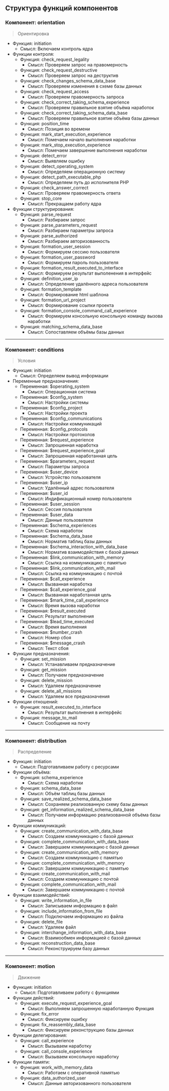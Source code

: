 ## Структура функций компонентов

### Компонент: orientation
> Ориентировка 

  + Функция: initiation
    - Смысл: Включаем контроль ядра
  + Функции контроля:
      + Функция: check_request_legality
        - Смысл: Проверяем запрос на правомерность
      + Функция: check_request_destructive
        - Смысл: Проверяем запрос на деструктив
      + Функция: check_changes_schema_data_base
        - Смысл: Проверяем изменения в схеме базы данных
      + Функция: check_request_access
        - Смысл: Проверяем правомерность запроса
      + Функция: check_correct_taking_schema_experience
        - Смысл: Проверяем правильное взятие объёма наработок
      + Функция: check_correct_taking_schema_data_base
        - Смысл: Проверяем правильное взятие объёма базы данных
      + Функция: position_time
        - Смысл: Позиция во времени
      + Функция: mark_start_execution_experience
        - Смысл: Помечаем начало выполнения наработки
      + Функция: mark_stop_execution_experience
        - Смысл: Помечаем завершение выполнения наработки
      + Функция: detect_error
        - Смысл: Выявляем ошибку
      + Функция: detect_operating_system
        - Смысл: Определяем операционную систему
      + Функция: detect_path_executable_php
        - Смысл: Определяем путь до исполнителя PHP
      + Функция: check_answer_correct
        - Смысл: Проверяем правомерность ответа
      + Функция: stop_core
        - Смысл: Прекращаем работу ядра
  + Функции структурирования:
      + Функция: parse_request
        - Смысл: Разбираем запрос
      + Функция: parse_parameters_request
        - Смысл: Разбираем параметры запроса
      + Функция: parse_authorized
        - Смысл: Разбираем авторизованность
      + Функция: formation_user_session
        - Смысл: Формируем сессию пользователя
      + Функция: formation_user_password
        - Смысл: Формируем пароль пользователя
      + Функция: formation_result_executed_to_interface
        - Смысл: Формируем результат выполенения в интерфейс
      + Функция: definition_user_ip
        - Смысл: Определение удалённого адреса пользователя
      + Функция: formation_template
        - Смысл: Формирование html шаблона
      + Функция: formation_url_project
        - Смысл: Формирование ссылки проекта
      + Функция: formation_console_command_call_experience
        - Смысл: Формируем консольную консольную команду вызова наработки
      + Функция: matching_schema_data_base
        - Смысл: Сопоставляем объёмы базы данных

<hr>

### Компонент: conditions
> Условия

  + Функция: initiation
    - Смысл: Определяем вывод информации
  + Переменные предназначения:
    + Переменная: $operating_system
      - Смысл: Операционная система
    + Переменная: $config_system
      - Смысл: Настройки системы
    + Переменная: $config_project
      - Смысл: Настройки проекта
    + Переменная: $config_communications
      - Смысл: Настройки коммуникаций
    + Переменная: $config_protocols
      - Смысл: Настройки протоколов
    + Переменная: $request_experience
      - Смысл: Запрошенная наработка
    + Переменная: $request_experience_goal
      - Смысл: Запрошенная наработанная цель
    + Переменная: $parameters_request
      - Смысл: Параметры запроса
    + Переменная: $user_device
      - Смысл: Устройство пользователя
    + Переменная: $user_ip
      - Смысл: Удалённый адрес пользователя
    + Переменная: $user_id
      - Смысл: Индификационный номер пользователя
    + Переменная: $user_session
      - Смысл: Сессия пользователя
    + Переменная: $user_data
      - Смысл: Данные пользователя
    + Переменная: $schema_experiences
      - Смысл: Схема наработок
    + Переменная: $schema_data_base
      - Смысл: Норматив таблиц базы данных
    + Переменная: $schema_interaction_with_data_base
      - Смысл: Норматив взаимодействия с базой данных
    + Переменная: $link_communication_with_memory
      - Смысл: Ссылка на коммуникацию с памятью
    + Переменная: $link_communication_with_mail
      - Смысл: Ссылка на коммуникацию с почтой
    + Переменная: $call_experience
      - Смысл: Вызванная наработка
    + Переменная: $call_experience_goal
      - Смысл: Вызванная наработанная цель
    + Переменная: $mark_time_call_experience
      - Смысл: Время вызова наработки
    + Переменная: $result_executed
      - Смысл: Результат выполнения
    + Переменная: $lead_time_executed
      - Смысл: Время выполнения
    + Переменная: $number_crash
      - Смысл: Номер сбоя
    + Переменная: $message_crash
      - Смысл: Текст сбоя
  + Функции предназначения:
    + Функция: set_mission
      - Смысл: Устанавливаем предназначение
    + Функция: get_mission
      - Смысл: Получаем предназначение
    + Функция: delete_mission
      - Смысл: Удаляем предназначение
    + Функция: delete_all_missions
      - Смысл: Удаляем все предназначения
  + Функции отношений:
    + Функция: result_executed_to_interface
      - Смысл: Результат выполнения в интерфейс
    + Функция: message_to_mail
      - Смысл: Сообщение на почту

<hr>

### Компонент: distribution
> Распределение

  + Функция: initiation
    - Смысл: Подготавливаем работу с ресурсами
  + Функции объёма:
    + Функция: schema_experience
      + Смысл: Схема наработки
    + Функция: schema_data_base
      + Смысл: Объём таблиц базы данных
    + Функция: save_realized_schema_data_base
      + Смысл: Сохраняем реализованную схему базы данных
    + Функция: get_information_realized_schema_data_base
      + Смысл: Получаем информацию реализованной объёма базы данных
  + Функции коммуникаций:
    + Функция: create_communication_with_data_base
      + Смысл: Создаем коммуникацию с базой данных
    + Функция: complete_communication_with_data_base
      + Смысл: Завершаем коммуникацию с базой данных
    + Функция: create_communication_with_memory
      + Смысл: Создаем коммуникацию с памятью
    + Функция: complete_communication_with_memory
      + Смысл: Завершаем коммуникацию с памятью
    + Функция: create_communication_with_mail
      + Смысл: Создаем коммуникацию с почтой
    + Функция: complete_communication_with_mail
      + Смысл: Завершаем коммуникацию с почтой
  + Функции взаимодействий:
    + Функция: write_information_in_file
      + Смысл: Записываем информацию в файл
    + Функция: include_information_from_file
      + Смысл: Подключаем информацию из файла
    + Функция: delete_file
      + Смысл: Удаляем файл
    + Функция: interchange_information_with_data_base
      + Смысл: Взаимообмен информацией с базой данных
    + Функция: reconstruction_data_base
      + Смысл: Реконструируем базу данных

<hr>

### Компонент: motion
> Движение

  + Функция: initiation
    - Смысл: Подготавливаем работу с функциями
  + Функции действий:
    + Функция: execute_request_experience_goal
      + Смысл: Выполняем запрошенную наработанную Функция
    + Функция: fix_error
      + Смысл: Фиксируем ошибку
    + Функция: fix_reassembly_data_base
      + Смысл: Фиксируем реконструкцию базы данных
  + Функции делегирования:
    + Функция: call_experience
      + Смысл: Вызываем наработку
    + Функция: call_console_experience
      + Смысл: Вызываем консольную наработку
  + Функции памяти:
    + Функция: work_with_memory_data
      + Смысл: Работаем с оперативной памятью
    + Функция: data_authorized_user
      + Смысл: Данные авторизованного пользователя